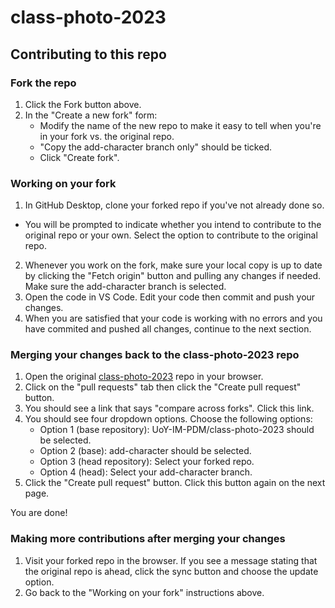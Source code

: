 # class-photo-2023
## Contributing to this repo
### Fork the repo
1. Click the Fork button above.
2. In the "Create a new fork" form:
   - Modify the name of the new repo to make it easy to tell when you're in your fork vs. the original repo.
   - "Copy the add-character branch only" should be ticked.
   - Click "Create fork".

### Working on your fork
1. In GitHub Desktop, clone your forked repo if you've not already done so.
  - You will be prompted to indicate whether you intend to contribute to the original repo or your own. Select the option to contribute to the original repo.
2. Whenever you work on the fork, make sure your local copy is up to date by clicking the "Fetch origin" button and pulling any changes if needed. Make sure the add-character branch is selected.
3. Open the code in VS Code. Edit your code then commit and push your changes.
4. When you are satisfied that your code is working with no errors and you have commited and pushed all changes, continue to the next section.

### Merging your changes back to the class-photo-2023 repo
1. Open the original [class-photo-2023](https://github.com/UoY-IM-PDM/class-photo-2023) repo in your browser.
2. Click on the "pull requests" tab then click the "Create pull request" button.
3. You should see a link that says "compare across forks". Click this link.
4. You should see four dropdown options. Choose the following options:
   - Option 1 (base repository): UoY-IM-PDM/class-photo-2023 should be selected.
   - Option 2 (base): add-character should be selected.
   - Option 3 (head repository): Select your forked repo.
   - Option 4 (head): Select your add-character branch.
5. Click the "Create pull request" button. Click this button again on the next page.

You are done!

### Making more contributions after merging your changes
1. Visit your forked repo in the browser. If you see a message stating that the original repo is ahead, click the sync button and choose the update option.
2. Go back to the "Working on your fork" instructions above.
